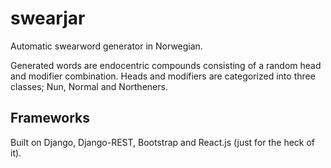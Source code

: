 # swearjar
Automatic swearword generator in Norwegian.

Generated words are endocentric compounds consisting of a random head and modifier combination. Heads and modifiers are categorized into three classes; Nun, Normal and Northeners. 

## Frameworks
Built on Django, Django-REST, Bootstrap and React.js (just for the heck of it).
